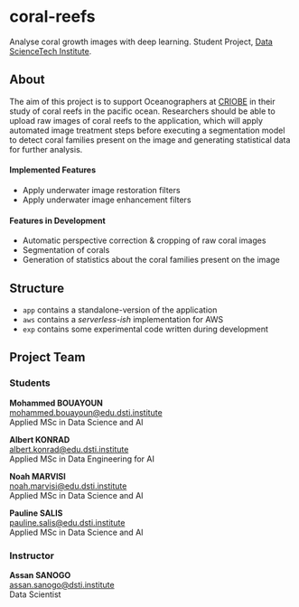 # coral-reefs
Analyse coral growth images with deep learning. Student Project, [Data
ScienceTech Institute](https://datasciencetech.institute).

## About
The aim of this project is to support Oceanographers at [CRIOBE](http://www.criobe.pf/eng/)
in their study of coral reefs in the pacific ocean. Researchers should be able to
upload raw images of coral reefs to the application, which will apply automated
image treatment steps before executing a segmentation model to detect coral
families present on the image and generating statistical data for further analysis.

#### Implemented Features
- Apply underwater image restoration filters
- Apply underwater image enhancement filters

#### Features in Development
- Automatic perspective correction & cropping of raw coral images
- Segmentation of corals
- Generation of statistics about the coral families present on the image

## Structure
- `app` contains a standalone-version of the application
- `aws` contains a _serverless-ish_ implementation for AWS
- `exp` contains some experimental code written during development

## Project Team

### Students
**Mohammed BOUAYOUN**  
mohammed.bouayoun@edu.dsti.institute  
Applied MSc in Data Science and AI

**Albert KONRAD**  
albert.konrad@edu.dsti.institute  
Applied MSc in Data Engineering for AI  

**Noah MARVISI**  
noah.marvisi@edu.dsti.institute  
Applied MSc in Data Science and AI

**Pauline SALIS**  
pauline.salis@edu.dsti.institute  
Applied MSc in Data Science and AI


### Instructor
**Assan SANOGO**  
assan.sanogo@dsti.institute  
Data Scientist
